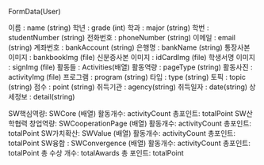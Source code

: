 FormData(User)

이름 : name (string)
학년 : grade (int)
학과 : major (string)
학번 : studentNumber (string)
전화번호 : phoneNumber (string)
이메일 : email (string)
계좌번호 : bankAccount (string)
은행명 : bankName (string)
통장사본 이미지 : bankbookImg (file)
신분증사본 이미지 : idCardImg (file)
학생서명 이미지 : signImg (file)
활동들 : Activities(배열)
활동역량 : pageType (string)
활동사진 : activityImg (file)
프로그램 : program (string)
타입 : type (string)
토픽 : topic (string)
점수 : point (string)
취득기관 : agency(string)
취득일자 : date(string)
상세정보 : detail(string)

SW핵심역량: SWCore (배열)
활동개수: activityCount
총포인트: totalPoint
SW산학협력 창업역량: SWCooperationPage (배열)
활동개수: activityCount
총포인트: totalPoint
SW가치확산: SWValue (배열)
활동개수: activityCount
총포인트: totalPoint
SW융합 : SWConvergence (배열)
활동개수: activityCount
총포인트: totalPoint
총 수상 개수: totalAwards
총 포인트: totalPoint

